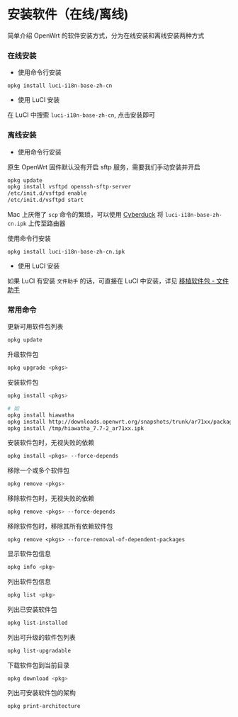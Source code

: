 # 安装软件（在线/离线)

简单介绍 OpenWrt 的软件安装方式，分为在线安装和离线安装两种方式

### 在线安装

* 使用命令行安装

```
opkg install luci-i18n-base-zh-cn
```

* 使用 LuCI 安装

在 LuCI 中搜索 `luci-i18n-base-zh-cn`, 点击安装即可

### 离线安装

* 使用命令行安装

原生 OpenWrt 固件默认没有开启 sftp 服务，需要我们手动安装并开启

```bash
opkg update
opkg install vsftpd openssh-sftp-server
/etc/init.d/vsftpd enable
/etc/init.d/vsftpd start
```

Mac 上厌倦了 `scp` 命令的繁琐，可以使用 [Cyberduck](https://cyberduck.io/) 将 `luci-i18n-base-zh-cn.ipk` 上传至路由器

使用命令行安装

```
opkg install luci-i18n-base-zh-cn.ipk
```

* 使用 LuCI 安装

如果 LuCI 有安装 `文件助手` 的话，可直接在 LuCI 中安装，详见 [移植软件包 - 文件助手](https://stuarthua.github.io/oh-my-openwrt/mybook/packages/use-package-filetransfer.html)

### 常用命令

更新可用软件包列表

```bash
opkg update
```

升级软件包

```bash
opkg upgrade <pkgs>
```

安装软件包

```bash
opkg install <pkgs>

# 如
opkg install hiawatha
opkg install http://downloads.openwrt.org/snapshots/trunk/ar71xx/packages/hiawatha_7.7-2_ar71xx.ipk
opkg install /tmp/hiawatha_7.7-2_ar71xx.ipk
```

安装软件包时，无视失败的依赖

```bash
opkg install <pkgs> --force-depends
```

移除一个或多个软件包

```bash
opkg remove <pkgs>
```

移除软件包时，无视失败的依赖

```bash
opkg remove <pkgs> --force-depends
```

移除软件包时，移除其所有依赖软件包

```
opkg remove <pkgs> --force-removal-of-dependent-packages
```

显示软件包信息

```bash
opkg info <pkg>
```

列出软件包信息

```bash
opkg list <pkg>
```

列出已安装软件包

```bash
opkg list-installed
```

列出可升级的软件包列表

```bash
opkg list-upgradable
```

下载软件包到当前目录

```bash
opkg download <pkg>
```

列出可安装软件包的架构

```bash
opkg print-architecture
```